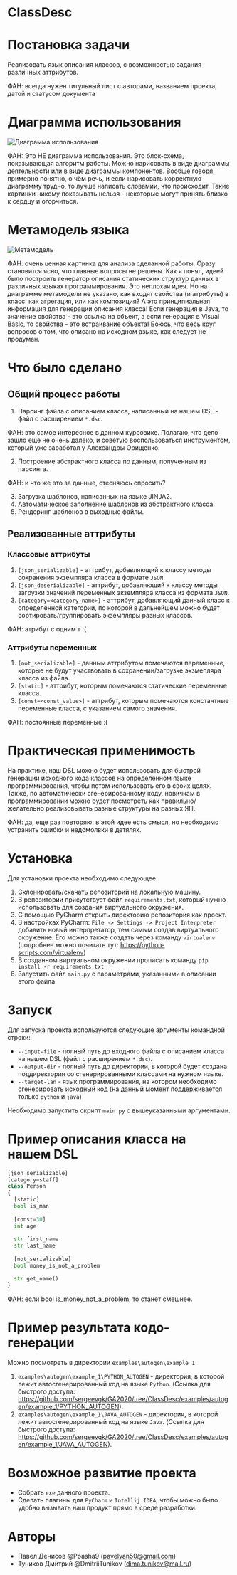 # ClassDesc
# Постановка задачи  
Реализовать язык описания классов, с возможностью задания различных аттрибутов.

ФАН: всегда нужен титульный лист с авторами, названием проекта, датой и статусом документа

# Диаграмма использования  
![Диаграмма использования](pics/using_diagram.jpg) 

ФАН: Это НЕ диаграмма использования. Это блок-схема, показывающая алгоритм работы. Можно нарисовать в виде диаграммы деятельности или в виде диаграммы компонентов. Вообще говоря, примерно понятно, о чём речь, и если нарисовать корректную диаграмму трудно, то лучше написать словамии, что происходит. Такие картинки никому показывать нельзя - некоторые могут принять близко к сердцу и огорчиться.    

# Метамодель языка  
![Метамодель](pics/metamodel.jpg)  

ФАН: очень ценная картинка для анализа сделанной работы. Сразу становится ясно, что главные вопросы не решены. Как я понял, идеей было построить генератор описания статических структур данных в различных языках программирования. Это неплохая идея. Но на диаграмме метамодели не указано, как входят свойства (и атрибуты) в класс: как агрегация, или как композиция? А это принципиальная информация для генерации описания класса! Если генерация в Java, то значение свойства - это ссылка на объект, а если генерация в Visual Basic, то свойства - это встраивание объекта! Боюсь, что весь круг вопросов о том, что описано на исходном азыке, как следует не продуман.     

# Что было сделано
## Общий процесс работы
1. Парсинг файла с описанием класса, написанный на нашем DSL - файл с расширением `*.dsc`.

ФАН: это самое интересное в данном курсовике. Полагаю, что дело зашло ещё не очень далеко, и советую воспользоваться инструментом, который уже заработал у Александры Орищенко.  

2. Построение абстрактного класса по данным, полученным из парсинга.

ФАН: и что же это за данные, стесняюсь спросить?

3. Загрузка шаблонов, написанных на языке JINJA2.
4. Автоматическое заполнение шаблонов из абстрактного класса. 
5. Рендеринг шаблонов в выходные файлы.

## Реализованные аттрибуты
### Классовые аттрибуты 
1. `[json_serializable]` - аттрибут, добавляющий к классу методы сохранения экземпляра класса в формате `JSON`.
2. `[json_deserializable]` - аттрибут, добавляющий к классу методы загрузки значений переменных экземпляра класса из формата `JSON`.
3. `[category=<category_name>]` - аттрибут, добавляющий данный класс к определенной категории, по которой в дальнейшем можно будет сортировать/группировать экземпляры разных классов.

ФАН: атрибут с одним т :(

### Аттрибуты переменных
1. `[not_serializable]` - данным аттрибутом помечаются переменные, которые не будут участвовать в сохранении/загрузке экзмепляра класса из файла.
2. `[static]` - аттрибут, которым помечаются статические переменные класса.
3. `[const=<const_value>]` - аттрибут, которым помечаются константные переменные класса, с указанием самого значения.

ФАН: постоянные переменные :(

# Практическая применимость
На практике, наш DSL можно будет использовать для быстрой генерации исходного кода классов на определенном языке программирования, чтобы потом использовать его в своих целях. Также, по автоматически сгенерированному коду, новичкам в программировании можно будет посмотреть как правильно/желательно реализовывать разные структуры на разных ЯП.

ФАН: да, еще раз повторяю: в этой идее есть смысл, но необходимо устранить ошибки и недомолвки в детялях.

# Установка
Для установки проекта необходимо следующее:
1. Склонировать/скачать репозиторий на локальную машину.
2. В репозитории присутствует файл `requirements.txt`, который нужно использовать для создания виртуального окружения.
3. С помощью PyCharm открыть директорию репозитория как проект.
4. В настройках PyCharm: `File -> Settings -> Project Interpreter` добавить новый интерпретатор, тем самым создав виртуального окружение. Его можно также создать через команду `virtualenv` (подробнее можно почитать тут: https://python-scripts.com/virtualenv)
5. В созданном виртуальном окружении прописать команду `pip install -r requirements.txt`
6. Запустить файл `main.py` с параметрами, указанными в описании этого файла

# Запуск
Для запуска проекта используются следующие аргументы командной строки:
* `--input-file` - полный путь до входного файла с описанием класса на нашем DSL (файл с расширением `*.dsc`).
* `--output-dir` - полный путь до директории, в которой будет создана поддиректория со сгенерированными классами на нужном языке.
* `--target-lan` - язык программирования, на котором необходимо сгенерировать исходный код (на данный момент поддерживается только `python` и `java`)

Необходимо запустить скрипт `main.py` с вышеуказанными аргументами.

# Пример описания класса на нашем DSL
```python
[json_serializable]
[category=staff]
class Person
{
  [static]
  bool is_man
  
  [const=30]
  int age
  
  str first_name
  str last_name
  
  [not_serializable]
  bool money_is_not_a_problem

  str get_name()
}
```
ФАН: если bool is_money_not_a_problem, то станет смешнее. 

# Пример результата кодо-генерации
Можно посмотреть в директории `examples\autogen\example_1`
1. `examples\autogen\example_1\PYTHON_AUTOGEN` - директория, в которой лежит автосгенерированный код на языке `Python`. (Ссылка для быстрого доступа: https://github.com/sergeevgk/GA2020/tree/ClassDesc/examples/autogen/example_1/PYTHON_AUTOGEN).
2. `examples\autogen\example_1\JAVA_AUTOGEN` - директория, в которой лежит автосгенерированный код на языке `Java`. (Ссылка для быстрого доступа: https://github.com/sergeevgk/GA2020/tree/ClassDesc/examples/autogen/example_1/JAVA_AUTOGEN).

# Возможное развитие проекта
* Собрать `exe` данного проекта.
* Сделать плагины для `PyCharm` и `Intellij IDEA`, чтобы можно было удобно вызывать наш продукт прямо в среде разработки.

# Авторы
* Павел Денисов @Ppasha9 (pavelvan50@gmail.com)
* Туников Дмитрий @DmitriiTunikov (dima.tunikov@mail.ru)
